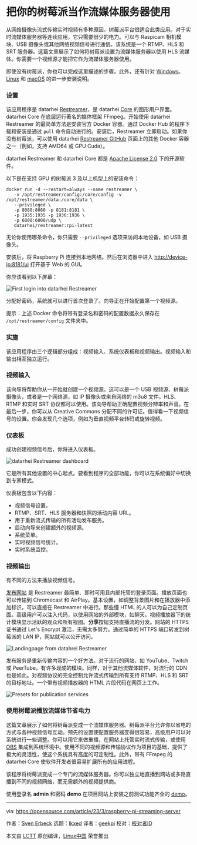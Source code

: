[#]: subject: "Use your Raspberry Pi as a streaming server"
[#]: via: "https://opensource.com/article/23/3/raspberry-pi-streaming-server"
[#]: author: "Sven Erbeck https://opensource.com/users/erbeck"
[#]: collector: "lkxed"
[#]: translator: "geekpi"
[#]: reviewer: " "
[#]: publisher: " "
[#]: url: " "

把你的树莓派当作流媒体服务器使用
======

从网络摄像头流式传输实时视频有多种原因。树莓派平台很适合此类应用。对于实时流媒体服务器等连续应用，它只需要很少的电力。可以与 Raspicam 相机模块、USB 摄像头或其他网络视频信号进行通信。该系统是一个 RTMP、HLS 和 SRT 服务器。这篇文章展示了如何将树莓派设置为流媒体服务器以使用 HLS 流媒体。你需要一个视频源才能把它作为流媒体服务器使用。

即使没有树莓派，你也可以完成这里描述的步骤。此外，还有针对 [Windows][1]、[Linux][2] 和 [macOS][3] 的进一步安装说明。

### 设置

该应用程序是 datarhei [Restreamer][4]，是 datarhei [Core][5] 的图形用户界面。datarhei Core 在底层运行著名的媒体框架 FFmpeg。开始使用 datarhei Restreamer 的最简单方法是安装官方 Docker 容器。通过 Docker Hub 的程序下载和安装是通过 `pull` 命令自动进行的。安装后，Restreamer 立即启动。如果你没有树莓派，可以使用 datarhei [Restreamer GitHub][4] 页面上的其他 Docker 容器之一（例如，支持 AMD64 或 GPU Cuda）。

datarhei Restreamer 和 datarhei Core 都是 [Apache License 2.0][6] 下的开源软件。

以下是在支持 GPU 的树莓派 3 及以上机型上的安装命令：

```
docker run -d --restart=always --name restreamer \
   -v /opt/restreamer/config:/core/config -v /opt/restreamer/data:/core/data \
   --privileged \
   -p 8080:8080 -p 8181:8181 \
   -p 1935:1935 -p 1936:1936 \
   -p 6000:6000/udp \
   datarhei/restreamer:rpi-latest
```

无论你使用哪条命令，你只需要 `--privileged` 选项来访问本地设备，如 USB 摄像头。

安装后，将 Raspberry Pi 连接到本地网络。然后在浏览器中进入 [http://device-ip:8181/ui][7] 打开基于 Web 的 GUI。

你应该看到以下屏幕：

![First login into datarhei Restreamer][8]

分配好密码，系统就可以进行首次登录了。向导正在开始配置第一个视频源。

提示：上述 Docker 命令将带有登录名和密码的配置数据永久保存在 `/opt/restreamer/config` 文件夹中。

### 实施

该应用程序由三个逻辑部分组成：视频输入、系统仪表板和视频输出。视频输入和输出相互独立运行。

### 视频输入

该向导将帮助你从一开始就创建一个视频源。这可以是一个 USB 视频源、树莓派摄像头，或者是一个网络源，如 IP 摄像头或来自网络的 m3u8 文件。HLS、RTMP 和实时 SRT 协议都可以使用。该向导帮助正确配置视频分辨率和声音。在最后一步，你可以从 Creative Commons 分配不同的许可证。值得看一下视频信号的设置。你会发现几个选项，例如为垂直视频平台转码或旋转视频。

### 仪表板

成功创建视频信号后，你将进入仪表板。

![datarhei Restreamer dashboard][9]

它是所有其他设置的中心起点。要看到程序的全部功能，你可以在系统偏好中切换到专家模式。

仪表板包含以下内容：

- 视频信号设置。
- RTMP、SRT、HLS 服务器和快照的活动内容 URL。
- 用于重新流式传输的所有活动发布服务。
- 启动向导来创建额外的视频源。
- 系统菜单。
- 实时视频信号统计。
- 实时系统监控。

### 视频输出

有不同的方法来播放视频信号。

[发布网站][10] 是 Restreamer 最简单、即时可用且内部托管的登录页面。播放页面也可以传输到 Chromecast 和 AirPlay。基本设置，如调整背景图片和在播放器中添加标识，可以直接在 Restreamer 中进行。那些懂 HTML 的人可以为自己定制页面。高级用户可以注入代码，以使用网站的外部模块，如聊天。视频播放器下的统计模块显示活跃的观众和所有视图。**分享**按钮支持直播流的分发。网站的 HTTPS 证书通过 Let's Encrypt 激活，无需太多努力。通过简单的 HTTPS 端口转发到树莓派的 LAN IP，网站就可以公开访问。

![Landingpage from datahrei Restreamer][11]

发布服务是重新传输内容的一个好方法。对于流行的网站，如 YouTube、Twitch 或 PeerTube，有许多现成的模块。同样，对于其他流媒体软件，对流行的 CDN 也是如此。对视频协议的完全控制允许流式传输到所有支持 RTMP、HLS 和 SRT 的目标地址。一个带有视频播放器的 HTML 片段代码在网页上工作。

![Presets for publication services][12]

### 使用树莓派播放流媒体节省电力

这篇文章展示了如何将树莓派变成一个流媒体服务器。树莓派平台允许你以省电的方式与各种视频信号互动。预先的设置使配置服务器变得很容易，高级用户可以对系统进行一些调整。你可以用它来做重播，在网站上托管实时流式传输，或使用 [OBS][13] 集成到系统环境中。使用不同的视频源和传输协议作为项目的基础，提供了极大的灵活性，使这个系统具有高度的可定制性。此外，带有 FFmpeg 的 datarhei Core 使软件开发者很容易扩展所有的应用进程。

该程序将树莓派变成一个专门的流媒体服务器。你可以独立地直播到网站或多路直播到不同的视频网络，而无需额外的视频提供商。

使用登录名 **admin** 和密码 **demo** 在项目网站上安装之前测试功能齐全的 [demo][14]。

--------------------------------------------------------------------------------

via: https://opensource.com/article/23/3/raspberry-pi-streaming-server

作者：[Sven Erbeck][a]
选题：[lkxed][b]
译者：[geekpi](https://github.com/geekpi)
校对：[校对者ID](https://github.com/校对者ID)

本文由 [LCTT](https://github.com/LCTT/TranslateProject) 原创编译，[Linux中国](https://linux.cn/) 荣誉推出

[a]: https://opensource.com/users/erbeck
[b]: https://github.com/lkxed/
[1]: https://docs.datarhei.com/restreamer/installing/windows
[2]: https://docs.datarhei.com/restreamer/installing/linux
[3]: https://docs.datarhei.com/restreamer/installing/mac
[4]: https://github.com/datarhei/restreamer
[5]: https://github.com/datarhei/core
[6]: https://github.com/datarhei/restreamer/blob/2.x/LICENSE
[7]: http://device-ip:8181/ui
[8]: https://opensource.com/sites/default/files/2023-01/fig2-first-login-datarhei.jpg
[9]: https://opensource.com/sites/default/files/2023-01/fig1-title-dashboard-datarhei.jpg
[10]: https://demo.datarhei.com/
[11]: https://opensource.com/sites/default/files/2023-01/fig3-int-publication-website-datarhei.jpg
[12]: https://opensource.com/sites/default/files/2023-01/fig4-preset-publication-services-datarhei.jpg
[13]: https://opensource.com/article/20/6/obs-websockets-streaming
[14]: https://demo.datarhei.com/ui